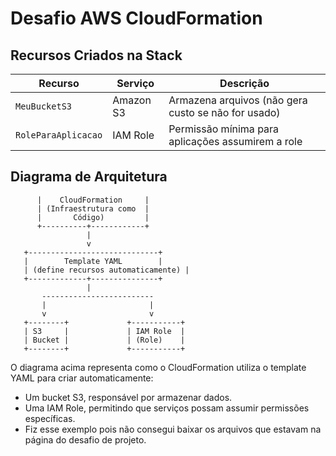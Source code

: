 # Desafio AWS CloudFormation

## Recursos Criados na Stack

| Recurso             | Serviço   | Descrição                                           |
| ------------------- | --------- | --------------------------------------------------- |
| `MeuBucketS3`       | Amazon S3 | Armazena arquivos (não gera custo se não for usado) |
| `RoleParaAplicacao` | IAM Role  | Permissão mínima para aplicações assumirem a role   |

## Diagrama de Arquitetura

```      +-----------------------+
      |    CloudFormation     |
      | (Infraestrutura como  |
      |       Código)         |
      +----------+------------+
                 |
                 v
   +-----------------------------+
   |        Template YAML        |
   | (define recursos automaticamente) |
   +-------------+---------------+
                 |
       -------------------------
       |                       |
       v                       v
   +--------+             +-----------+
   | S3     |             | IAM Role  |
   | Bucket |             | (Role)    |
   +--------+             +-----------+
```



O diagrama acima representa como o CloudFormation utiliza o template YAML para criar automaticamente:
- Um bucket S3, responsável por armazenar dados.
- Uma IAM Role, permitindo que serviços possam assumir permissões específicas.
- Fiz esse exemplo pois não consegui baixar os arquivos que estavam na página do desafio de projeto.

